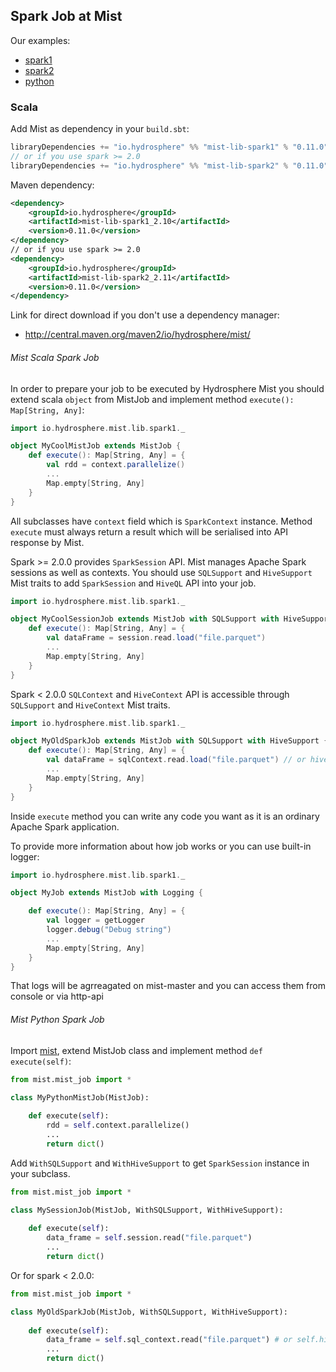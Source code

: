 ## Spark Job at Mist

Our examples: 
- [spark1](https://github.com/Hydrospheredata/mist/tree/master/examples-spark1/src/main/scala)
- [spark2](https://github.com/Hydrospheredata/mist/tree/master/examples-spark2/src/main/scala)
- [python](https://github.com/Hydrospheredata/mist/tree/master/examples-python)

### Scala

Add Mist as dependency in your `build.sbt`:

```scala
libraryDependencies += "io.hydrosphere" %% "mist-lib-spark1" % "0.11.0"
// or if you use spark >= 2.0
libraryDependencies += "io.hydrosphere" %% "mist-lib-spark2" % "0.11.0"
```

Maven dependency:

```xml
<dependency>
    <groupId>io.hydrosphere</groupId>
    <artifactId>mist-lib-spark1_2.10</artifactId>
    <version>0.11.0</version>
</dependency>
// or if you use spark >= 2.0
<dependency>
    <groupId>io.hydrosphere</groupId>
    <artifactId>mist-lib-spark2_2.11</artifactId>
    <version>0.11.0</version>
</dependency>
```
    
Link for direct download if you don't use a dependency manager:
* http://central.maven.org/maven2/io/hydrosphere/mist/

###### Mist Scala Spark Job 

In order to prepare your job to be executed by Hydrosphere Mist you should extend scala `object` from MistJob and implement method `execute(): Map[String, Any]`:

```scala
import io.hydrosphere.mist.lib.spark1._

object MyCoolMistJob extends MistJob {
    def execute(): Map[String, Any] = {
        val rdd = context.parallelize()
        ...
        Map.empty[String, Any]
    }
} 
```

All subclasses have `context` field which is `SparkContext` instance. Method `execute` must always return a result which will be serialised into API response by Mist.

Spark >= 2.0.0 provides `SparkSession` API. Mist manages Apache Spark sessions as well as contexts. You should use `SQLSupport` and `HiveSupport` Mist traits to add `SparkSession` and `HiveQL` API into your job.

```scala
import io.hydrosphere.mist.lib.spark1._

object MyCoolSessionJob extends MistJob with SQLSupport with HiveSupport {
    def execute(): Map[String, Any] = {
        val dataFrame = session.read.load("file.parquet")
        ...
        Map.empty[String, Any]
    }
}
```

Spark < 2.0.0 `SQLContext` and `HiveContext` API is accessible through `SQLSupport` and `HiveContext` Mist traits. 

```scala
import io.hydrosphere.mist.lib.spark1._

object MyOldSparkJob extends MistJob with SQLSupport with HiveSupport {
    def execute(): Map[String, Any] = {
        val dataFrame = sqlContext.read.load("file.parquet") // or hiveContext.read.load("file.parquet")
        ...
        Map.empty[String, Any]
    }
}
```

Inside `execute` method you can write any code you want as it is an ordinary Apache Spark application.

To provide more information about how job works or you can use built-in logger:
```scala
import io.hydrosphere.mist.lib.spark1._

object MyJob extends MistJob with Logging {

    def execute(): Map[String, Any] = {
        val logger = getLogger
        logger.debug("Debug string")
        ...
        Map.empty[String, Any]
    }
}

```
That logs will be agrreagated on mist-master and you can access them from console or via http-api



###### Mist Python Spark Job 

Import [mist](https://github.com/Hydrospheredata/mist/tree/master/src/main/resources/mist), extend MistJob class and implement method `def execute(self)`: 

```python
from mist.mist_job import *

class MyPythonMistJob(MistJob):
    
    def execute(self):
        rdd = self.context.parallelize()
        ...
        return dict()
```

Add `WithSQLSupport` and `WithHiveSupport` to get `SparkSession` instance in your subclass.

```python
from mist.mist_job import *

class MySessionJob(MistJob, WithSQLSupport, WithHiveSupport):
    
    def execute(self):
        data_frame = self.session.read("file.parquet")
        ...
        return dict()
```

Or for spark < 2.0.0:

```python
from mist.mist_job import *

class MyOldSparkJob(MistJob, WithSQLSupport, WithHiveSupport):
    
    def execute(self):
        data_frame = self.sql_context.read("file.parquet") # or self.hive_context.read("file.parquet")
        ...
        return dict()
```
